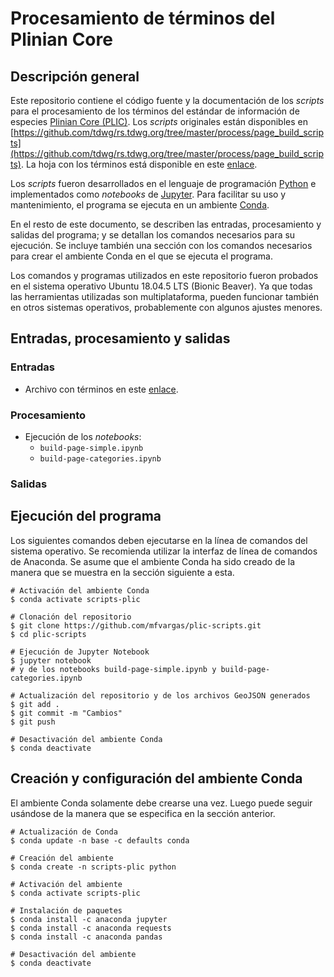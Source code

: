 # Procesamiento de términos del Plinian Core
## Descripción general
Este repositorio contiene el código fuente y la documentación de los *scripts* para el procesamiento de los términos del estándar de información de especies [Plinian Core (PLIC)](https://github.com/tdwg/PlinianCore). Los *scripts* originales están disponibles en [https://github.com/tdwg/rs.tdwg.org/tree/master/process/page_build_scripts](https://github.com/tdwg/rs.tdwg.org/tree/master/process/page_build_scripts). La hoja con los términos está disponible en este [enlace](https://docs.google.com/spreadsheets/d/1PdZbctIzZQet3gGXsWUWIoKwgUyzSdkUaApIXImjboE/edit#gid=0).

Los *scripts* fueron desarrollados en el lenguaje de programación [Python](https://www.python.org/) e implementados como *notebooks* de [Jupyter](https://jupyter.org/). Para facilitar su uso y mantenimiento, el programa se ejecuta en un ambiente [Conda](https://docs.conda.io/).

En el resto de este documento, se describen las entradas, procesamiento y salidas del programa; y se detallan los comandos necesarios para su ejecución. Se incluye también una sección con los comandos necesarios para crear el ambiente Conda en el que se ejecuta el programa.

Los comandos y programas utilizados en este repositorio fueron probados en el sistema operativo Ubuntu 18.04.5 LTS (Bionic Beaver). Ya que todas las herramientas utilizadas son multiplataforma, pueden funcionar también en otros sistemas operativos, probablemente con algunos ajustes menores.

## Entradas, procesamiento y salidas
### Entradas
- Archivo con términos en este [enlace](https://docs.google.com/spreadsheets/d/1PdZbctIzZQet3gGXsWUWIoKwgUyzSdkUaApIXImjboE/edit#gid=0).

### Procesamiento
- Ejecución de los *notebooks*:
    - ```build-page-simple.ipynb```
    - ```build-page-categories.ipynb```

### Salidas


## Ejecución del programa
Los siguientes comandos deben ejecutarse en la línea de comandos del sistema operativo. Se recomienda utilizar la interfaz de línea de comandos de Anaconda. Se asume que el ambiente Conda ha sido creado de la manera que se muestra en la sección siguiente a esta.
```shell
# Activación del ambiente Conda
$ conda activate scripts-plic

# Clonación del repositorio
$ git clone https://github.com/mfvargas/plic-scripts.git
$ cd plic-scripts

# Ejecución de Jupyter Notebook
$ jupyter notebook
# y de los notebooks build-page-simple.ipynb y build-page-categories.ipynb

# Actualización del repositorio y de los archivos GeoJSON generados
$ git add .
$ git commit -m "Cambios"
$ git push

# Desactivación del ambiente Conda
$ conda deactivate
```

## Creación y configuración del ambiente Conda
El ambiente Conda solamente debe crearse una vez. Luego puede seguir usándose de la manera que se especifica en la sección anterior.
```shell
# Actualización de Conda
$ conda update -n base -c defaults conda

# Creación del ambiente
$ conda create -n scripts-plic python

# Activación del ambiente
$ conda activate scripts-plic

# Instalación de paquetes
$ conda install -c anaconda jupyter
$ conda install -c anaconda requests
$ conda install -c anaconda pandas

# Desactivación del ambiente
$ conda deactivate
```
